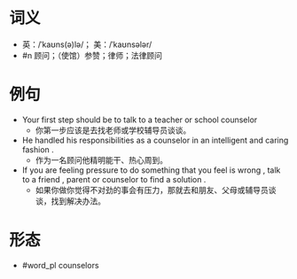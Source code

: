 # 词义
- 英：/ˈkaʊns(ə)lə/； 美：/ˈkaʊnsələr/
- #n 顾问；（使馆）参赞；律师；法律顾问
# 例句
- Your first step should be to talk to a teacher or school counselor
	- 你第一步应该是去找老师或学校辅导员谈谈。
- He handled his responsibilities as a counselor in an intelligent and caring fashion .
	- 作为一名顾问他精明能干、热心周到。
- If you are feeling pressure to do something that you feel is wrong , talk to a friend , parent or counselor to find a solution .
	- 如果你做你觉得不对劲的事会有压力，那就去和朋友、父母或辅导员谈谈，找到解决办法。
# 形态
- #word_pl counselors
